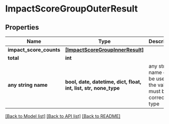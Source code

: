 # ImpactScoreGroupOuterResult


## Properties
Name | Type | Description | Notes
------------ | ------------- | ------------- | -------------
**impact_score_counts** | [**[ImpactScoreGroupInnerResult]**](ImpactScoreGroupInnerResult.md) |  | [optional] 
**total** | **int** |  | [optional] 
**any string name** | **bool, date, datetime, dict, float, int, list, str, none_type** | any string name can be used but the value must be the correct type | [optional]

[[Back to Model list]](../README.md#documentation-for-models) [[Back to API list]](../README.md#documentation-for-api-endpoints) [[Back to README]](../README.md)


